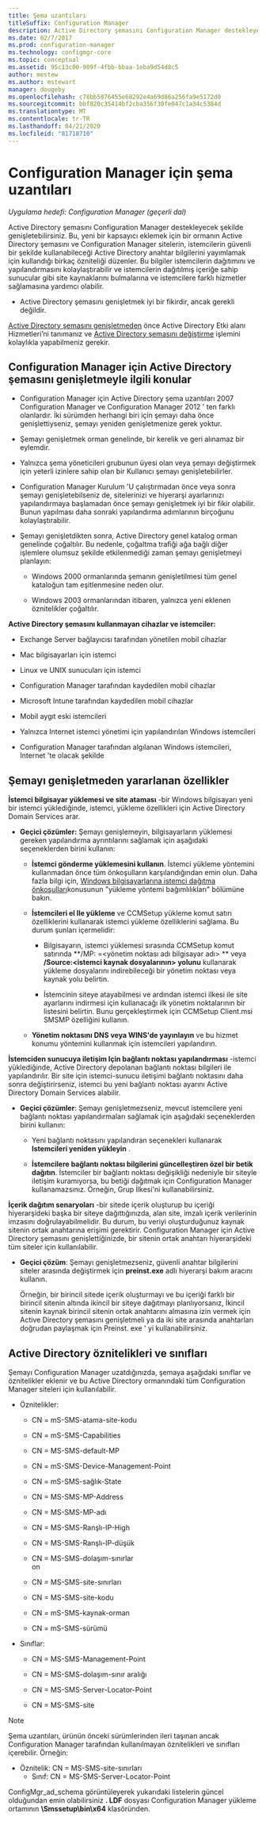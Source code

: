```yaml
---
title: Şema uzantıları
titleSuffix: Configuration Manager
description: Active Directory şemasını Configuration Manager destekleyecek şekilde genişletin.
ms.date: 02/7/2017
ms.prod: configuration-manager
ms.technology: configmgr-core
ms.topic: conceptual
ms.assetid: 95c13c00-909f-4fbb-bbaa-1eba9d54d8c5
author: mestew
ms.author: mstewart
manager: dougeby
ms.openlocfilehash: c78bb5876455e68292e4a69d86a256fa9e5172d0
ms.sourcegitcommit: bbf820c35414bf2cba356f30fe047c1a34c5384d
ms.translationtype: MT
ms.contentlocale: tr-TR
ms.lasthandoff: 04/21/2020
ms.locfileid: "81718710"
---
```

# <a name="schema-extensions-for-configuration-manager"></a>Configuration Manager için şema uzantıları

*Uygulama hedefi: Configuration Manager (geçerli dal)*

Active Directory şemasını Configuration Manager destekleyecek şekilde genişletebilirsiniz. Bu, yeni bir kapsayıcı eklemek için bir ormanın Active Directory şemasını ve Configuration Manager sitelerin, istemcilerin güvenli bir şekilde kullanabileceği Active Directory anahtar bilgilerini yayımlamak için kullandığı birkaç özniteliği düzenler. Bu bilgiler istemcilerin dağıtımını ve yapılandırmasını kolaylaştırabilir ve istemcilerin dağıtılmış içeriğe sahip sunucular gibi site kaynaklarını bulmalarına ve istemcilere farklı hizmetler sağlamasına yardımcı olabilir.  

-   Active Directory şemasını genişletmek iyi bir fikirdir, ancak gerekli değildir.  

[Active Directory şemasını genişletmeden](https://docs.microsoft.com/sccm/core/plan-design/network/extend-the-active-directory-schema) önce Active Directory Etki alanı Hizmetleri’ni tanımanız ve [Active Directory şemasını değiştirme](https://technet.microsoft.com/library/cc759402\(v=ws.10\).aspx) işlemini kolaylıkla yapabilmeniz gerekir.  

## <a name="considerations-for-extending-the-active-directory-schema-for-configuration-manager"></a>Configuration Manager için Active Directory şemasını genişletmeyle ilgili konular  

-   Configuration Manager için Active Directory şema uzantıları 2007 Configuration Manager ve Configuration Manager 2012 ' ten farklı olanlardır. İki sürümden herhangi biri için şemayı daha önce genişlettiyseniz, şemayı yeniden genişletmenize gerek yoktur.  

-   Şemayı genişletmek orman genelinde, bir kerelik ve geri alınamaz bir eylemdir.  

-   Yalnızca şema yöneticileri grubunun üyesi olan veya şemayı değiştirmek için yeterli izinlere sahip olan bir Kullanıcı şemayı genişletebilirler.  

-   Configuration Manager Kurulum 'U çalıştırmadan önce veya sonra şemayı genişletebilseniz de, sitelerinizi ve hiyerarşi ayarlarınızı yapılandırmaya başlamadan önce şemayı genişletmek iyi bir fikir olabilir. Bunun yapılması daha sonraki yapılandırma adımlarının birçoğunu kolaylaştırabilir.  

-   Şemayı genişletdikten sonra, Active Directory genel katalog orman genelinde çoğaltılır. Bu nedenle, çoğaltma trafiği ağa bağlı diğer işlemlere olumsuz şekilde etkilenmediği zaman şemayı genişletmeyi planlayın:  

    -   Windows 2000 ormanlarında şemanın genişletilmesi tüm genel kataloğun tam eşitlenmesine neden olur.  

    -   Windows 2003 ormanlarından itibaren, yalnızca yeni eklenen öznitelikler çoğaltılır.  

**Active Directory şemasını kullanmayan cihazlar ve istemciler:**  

-   Exchange Server bağlayıcısı tarafından yönetilen mobil cihazlar  

-   Mac bilgisayarları için istemci  

-   Linux ve UNIX sunucuları için istemci  

-   Configuration Manager tarafından kaydedilen mobil cihazlar  

-   Microsoft Intune tarafından kaydedilen mobil cihazlar  

-   Mobil aygıt eski istemcileri  

-   Yalnızca Internet istemci yönetimi için yapılandırılan Windows istemcileri  

-   Configuration Manager tarafından algılanan Windows istemcileri, Internet 'te olacak şekilde  

## <a name="capabilities-that-benefit-from-extending-the-schema"></a>Şemayı genişletmeden yararlanan özellikler  
**İstemci bilgisayar yüklemesi ve site ataması** -bir Windows bilgisayarı yeni bir istemci yüklediğinde, istemci, yükleme özellikleri için Active Directory Domain Services arar.  

-   **Geçici çözümler:** Şemayı genişlemeyin, bilgisayarların yüklemesi gereken yapılandırma ayrıntılarını sağlamak için aşağıdaki seçeneklerden birini kullanın:  

    -   **İstemci gönderme yüklemesini kullanın**. İstemci yükleme yöntemini kullanmadan önce tüm önkoşulların karşılandığından emin olun. Daha fazla bilgi için, [Windows bilgisayarlarına istemci dağıtma önkoşulları](../../clients/deploy/prerequisites-for-deploying-clients-to-windows-computers.md)konusunun "yükleme yöntemi bağımlılıkları" bölümüne bakın.  

    -   **İstemcileri el Ile yükleme** ve CCMSetup yükleme komut satırı özelliklerini kullanarak istemci yükleme özelliklerini sağlama. Bu durum şunları içermelidir:  

        -   Bilgisayarın, istemci yüklemesi sırasında CCMSetup komut satırında **/MP: =&lt;yönetim noktası adı bilgisayar adı\> ** veya **/Source:&lt;istemci kaynak dosyalarının\> yolunu** kullanarak yükleme dosyalarını indirebileceği bir yönetim noktası veya kaynak yolu belirtin.  

        -   İstemcinin siteye atayabilmesi ve ardından istemci ilkesi ile site ayarlarını indirmesi için kullanacağı ilk yönetim noktalarının bir listesini belirtin. Bunu gerçekleştirmek için CCMSetup Client.msi SMSMP özelliğini kullanın.  

    -   **Yönetim noktasını DNS veya WINS'de yayınlayın** ve bu hizmet konumu yöntemini kullanmak için istemcileri yapılandırın.  

**İstemciden sunucuya iletişim Için bağlantı noktası yapılandırması** -istemci yüklediğinde, Active Directory depolanan bağlantı noktası bilgileri ile yapılandırılır. Bir site için istemci-sunucu iletişimi bağlantı noktasını daha sonra değiştirirseniz, istemci bu yeni bağlantı noktası ayarını Active Directory Domain Services alabilir.  

-   **Geçici çözümler**: Şemayı genişletmezseniz, mevcut istemcilere yeni bağlantı noktası yapılandırmaları sağlamak için aşağıdaki seçeneklerden birini kullanın:  

    -   Yeni bağlantı noktasını yapılandıran seçenekleri kullanarak **Istemcileri yeniden yükleyin** .  

    -   **İstemcilere bağlantı noktası bilgilerini güncelleştiren özel bir betik dağıtın**. İstemciler bir bağlantı noktası değişikliği nedeniyle bir siteyle iletişim kuramıyorsa, bu betiği dağıtmak için Configuration Manager kullanamazsınız. Örneğin, Grup İlkesi'ni kullanabilirsiniz.  

**İçerik dağıtım senaryoları** -bir sitede içerik oluşturup bu içeriği hiyerarşideki başka bir siteye dağıttığınızda, alan site, imzalı içerik verilerinin imzasını doğrulayabilmelidir. Bu durum, bu veriyi oluşturduğunuz kaynak sitenin ortak anahtarına erişimi gerektirir. Configuration Manager için Active Directory şemasını genişlettiğinizde, bir sitenin ortak anahtarı hiyerarşideki tüm siteler için kullanılabilir.  

-   **Geçici çözüm**: Şemayı genişletmezseniz, güvenli anahtar bilgilerini siteler arasında değiştirmek için **preinst.exe** adlı hiyerarşi bakım aracını kullanın.  

     Örneğin, bir birincil sitede içerik oluşturmayı ve bu içeriği farklı bir birincil sitenin altında ikincil bir siteye dağıtmayı planlıyorsanız, İkincil sitenin kaynak birincil sitenin ortak anahtarını almasına izin vermek için Active Directory şemasını genişletmeli ya da iki site arasında anahtarları doğrudan paylaşmak için Preinst. exe ' yi kullanabilirsiniz.  

## <a name="active-directory-attributes-and-classes"></a>Active Directory öznitelikleri ve sınıfları  
Şemayı Configuration Manager uzatdığınızda, şemaya aşağıdaki sınıflar ve öznitelikler eklenir ve bu Active Directory ormanındaki tüm Configuration Manager siteleri için kullanılabilir.  

-   Öznitelikler:  

    -   CN = mS-SMS-atama-site-kodu  

    -   CN = mS-SMS-Capabilities  

    -   CN = MS-SMS-default-MP  

    -   CN = mS-SMS-Device-Management-Point  

    -   CN = mS-SMS-sağlık-State  

    -   CN = MS-SMS-MP-Address  

    -   CN = MS-SMS-MP-adı  

    -   CN = MS-SMS-Ranşlı-IP-High  

    -   CN = MS-SMS-Ranşlı-IP-düşük  

    -   CN = MS-SMS-dolaşım-sınırlar  
        on  

    -   CN = MS-SMS-site-sınırları  

    -   CN = MS-SMS-site-kodu  

    -   CN = mS-SMS-kaynak-orman  

    -   CN = mS-SMS-sürümü  

-   Sınıflar:  

    -   CN = MS-SMS-Management-Point  

    -   CN = MS-SMS-dolaşım-sınır aralığı  

    -   CN = MS-SMS-Server-Locator-Point  

    -   CN = MS-SMS-site  

> [!NOTE]
> 
>  Şema uzantıları, ürünün önceki sürümlerinden ileri taşınan ancak Configuration Manager tarafından kullanılmayan öznitelikleri ve sınıfları içerebilir. Örneğin:  
> 
> 
> - Öznitelik: CN = MS-SMS-site-sınırları  
>   -   Sınıf: CN = MS-SMS-Server-Locator-Point  

ConfigMgr_ad_schema görüntüleyerek yukarıdaki listelerin güncel olduğundan emin olabilirsiniz **. LDF** dosyası Configuration Manager yükleme ortamının **\Smssetup\bin\x64** klasöründen.  
